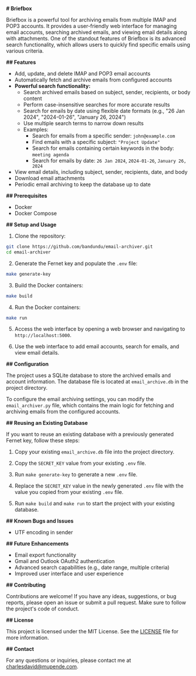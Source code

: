 **# Briefbox**

Briefbox is a powerful tool for archiving emails from multiple IMAP and POP3 accounts. It provides a user-friendly web interface for managing email accounts, searching archived emails, and viewing email details along with attachments. One of the standout features of Briefbox is its advanced search functionality, which allows users to quickly find specific emails using various criteria.

**## Features**

- Add, update, and delete IMAP and POP3 email accounts
- Automatically fetch and archive emails from configured accounts
- **Powerful search functionality:**
  - Search archived emails based on subject, sender, recipients, or body content
  - Perform case-insensitive searches for more accurate results
  - Search for emails by date using flexible date formats (e.g., "26 Jan 2024", "2024-01-26", "January 26, 2024")
  - Use multiple search terms to narrow down results
  - Examples:
    - Search for emails from a specific sender: `john@example.com`
    - Find emails with a specific subject: `"Project Update"`
    - Search for emails containing certain keywords in the body: `meeting agenda`
    - Search for emails by date: `26 Jan 2024`, `2024-01-26`, `January 26, 2024`
- View email details, including subject, sender, recipients, date, and body
- Download email attachments
- Periodic email archiving to keep the database up to date

**## Prerequisites**

- Docker
- Docker Compose

**## Setup and Usage**

1. Clone the repository:

```bash
git clone https://github.com/bandundu/email-archiver.git
cd email-archiver
```

2. Generate the Fernet key and populate the `.env` file:

```bash
make generate-key
```

3. Build the Docker containers:

```bash
make build
```

4. Run the Docker containers:

```bash
make run
```

5. Access the web interface by opening a web browser and navigating to `http://localhost:5000`.

6. Use the web interface to add email accounts, search for emails, and view email details.

**## Configuration**

The project uses a SQLite database to store the archived emails and account information. The database file is located at `email_archive.db` in the project directory.

To configure the email archiving settings, you can modify the `email_archiver.py` file, which contains the main logic for fetching and archiving emails from the configured accounts.

**## Reusing an Existing Database**

If you want to reuse an existing database with a previously generated Fernet key, follow these steps:

1. Copy your existing `email_archive.db` file into the project directory.

2. Copy the `SECRET_KEY` value from your existing `.env` file.

3. Run `make generate-key` to generate a new `.env` file.

4. Replace the `SECRET_KEY` value in the newly generated `.env` file with the value you copied from your existing `.env` file.

5. Run `make build` and `make run` to start the project with your existing database.

**## Known Bugs and Issues**

- UTF encoding in sender

**## Future Enhancements**

- Email export functionality
- Gmail and Outlook OAuth2 authentication
- Advanced search capabilities (e.g., date range, multiple criteria)
- Improved user interface and user experience

**## Contributing**

Contributions are welcome! If you have any ideas, suggestions, or bug reports, please open an issue or submit a pull request. Make sure to follow the project's code of conduct.

**## License**

This project is licensed under the MIT License. See the [LICENSE](LICENSE) file for more information.

**## Contact**

For any questions or inquiries, please contact me at charlesdavid@mupende.com.